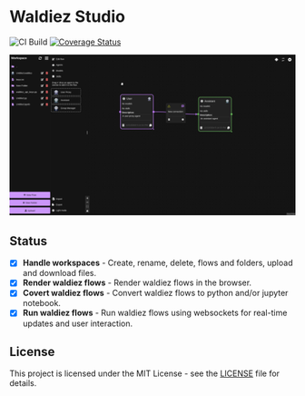 # Waldiez Studio

![CI Build](https://github.com/waldiez/studio/actions/workflows/main.yaml/badge.svg) [![Coverage Status](https://coveralls.io/repos/github/waldiez/studio/badge.svg)](https://coveralls.io/github/waldiez/studio)

![Screenshot](https://raw.githubusercontent.com/waldiez/studio/refs/heads/main/public/files/screenshots/1.webp)

## Status

- [x] **Handle workspaces** - Create, rename, delete, flows and folders, upload and download files.
- [x] **Render waldiez flows** - Render waldiez flows in the browser.
- [x] **Covert waldiez flows** - Convert waldiez flows to python and/or jupyter notebook.
- [x] **Run waldiez flows** - Run waldiez flows using websockets for real-time updates and user interaction.

## License

This project is licensed under the MIT License - see the [LICENSE](https://github.com/waldiez/studio/blob/main/LICENSE) file for details.
